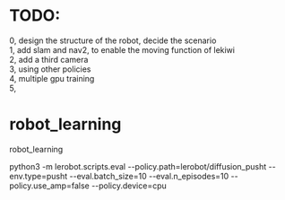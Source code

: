 # TODO: 
0, design the structure of the robot, decide the scenario \
1, add slam and nav2, to enable the moving function of lekiwi \
2, add a third camera \
3, using other policies \
4, multiple gpu training \
5, 


# robot_learning
robot_learning


python3 -m lerobot.scripts.eval --policy.path=lerobot/diffusion_pusht --env.type=pusht --eval.batch_size=10 --eval.n_episodes=10 --policy.use_amp=false --policy.device=cpu
